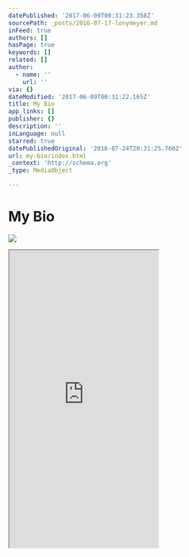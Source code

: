 ```yaml
---
datePublished: '2017-06-09T00:31:23.358Z'
sourcePath: _posts/2016-07-17-lonymeyer.md
inFeed: true
authors: []
hasPage: true
keywords: []
related: []
author:
  - name: ''
    url: ''
via: {}
dateModified: '2017-06-09T00:31:22.165Z'
title: My Bio
app_links: []
publisher: {}
description: ''
inLanguage: null
starred: true
datePublishedOriginal: '2016-07-24T20:31:25.760Z'
url: my-bio/index.html
_context: 'http://schema.org'
_type: MediaObject

---
```

# My Bio
![](https://the-grid-user-content.s3-us-west-2.amazonaws.com/851202bb-44d4-4da2-894a-fa3518c60783.jpg)

<iframe src="https://the-grid.github.io/ed-userhtml/?g=eJzNlMFu2zAMhu97in8d0F5St1tPjbNcBmwIsBUD2hegHSZSI4mCJMf1nn5U6hV9g-UoiqL4kT-5ishlcvz1ovBLuSZn92GJnkPh1F6sVzlS-Oexk1Cus_3DS3z-EkuLk2FH3rppiatehmQ5IfB4tcB8WsBLEI3Sc6s2J2mJT_f3d3e3txr-14RAnmEzfkqYGmxAHrskHoTsyTlssqOwhQ0ohvEgqRg8MqHXS97i-6UM3rVGP_rByVMNsrqpWa9XN3H9YfVf-TYwdGQ4e-QTwjf9fycpWNLYSRnD4DsNKTtMTCkjyNjgt5Ei-0TRTPo-g9xIU0bHHM6IjRApZyuhZu9tYHRDUYCCIRTrkLhmMnOdyrBRhF603V4SI3OyMihdJ_rufLiqzI42D-RAqeQGT3SwYY9Yu5IrrK2JcC7VmofumfuSq4SzshVTrRtweJYJW9HTeQmy0EEbMOHBHrR1o9Vx0o7o3IxGoTTzvTR4rCTWc9ZzJTrUwQxBiSJLdLw4I6SqutGILgTtybseHDlN6i1Ob4IqD31iKjqHxVDBlqaPr9vm5DdLWe_PiOx1MvhFiu21_Fb3YW4x7xSq_k6lN0_gEyUKZXB1XxQYLcNCy2J7oyrm1zoUOSO4-LbkGlyGLsdWwSQyJhnm6dGF6UROw6dIqtlR0qF5h_AXKD5N_w" height="600" style=""></iframe>